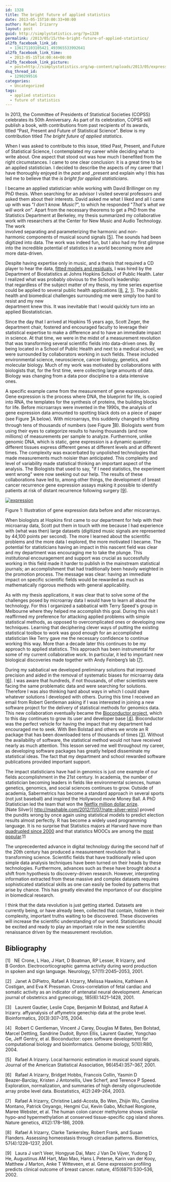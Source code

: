 ```yaml
---
id: 1328
title: The bright future of applied statistics
date: 2013-05-15T10:00:33+00:00
author: Rafael Irizarry
layout: post
guid: http://simplystatistics.org/?p=1328
permalink: /2013/05/15/the-bright-future-of-applied-statistics/
al2fb_facebook_link_id:
  - 136171103105421_493965533992641
al2fb_facebook_link_time:
  - 2013-05-15T14:00:44+00:00
al2fb_facebook_link_picture:
  - post=http://simplystatistics.org/wp-content/uploads/2013/05/expression.jpg
dsq_thread_id:
  - 1290299516
categories:
  - Uncategorized
tags:
  - applied statistics
  - future of statistics
---
```


In 2013, the Committee of Presidents of Statistical Societies (COPSS) celebrates its 50th Anniversary. As part of its celebration, COPSS will publish a book, with contributions from past recipients of its awards, titled “Past, Present and Future of Statistical Science". Below is my contribution titled _The bright future of applied statistics_.


When I was asked to contribute to this issue, titled Past, Present, and Future of Statistical Science, I contemplated my career while deciding what to write about. One aspect that stood out was how much I benefited from the right circumstances. I came to one clear conclusion: it is a great time to be an applied statistician. I decided to describe the aspects of my career that I have thoroughly enjoyed in the 
_past_ and _present and explain why I this has led me to believe that the _is bright for applied statisticians_. 


I became an applied statistician while working with David Brillinger on my PhD thesis. When searching for an advisor I visited several professors and asked them about their interests. David asked me what I liked and all I came up with was "_I don't know. Music?_", to which he responded "_That's what we will work on_". Apart from the necessary theorems to get a PhD from the Statistics Department at Berkeley, my thesis summarized my collaborative work with researchers at the Center for New Music and Audio Technology. The work<br /> involved separating and parameterizing the harmonic and non-harmonic components of musical sound signals [<a href="#Xirizarry2001local">5</a>]. The sounds had been digitized into data. The work was indeed fun, but I also had my first glimpse into the incredible potential of statistics in a world becoming more and more data-driven. 

  Despite having expertise only in music, and a thesis that required a CD player to hear the data, [fitted models and residuals](http://www.biostat.jhsph.edu/~ririzarr/Demo/index.html), I was hired by the Department of Biostatistics at Johns Hopkins School of Public Health. Later I realized what was probably obvious to the School’s leadership: that regardless of the subject matter of my thesis, my time series expertise could be applied to several public health applications [<a href="#Xirizarry2001assessing">8</a>, <a href="#Xdipietro2001cross">2</a>, <a href="#Xcrone2001electrocorticographic">1</a>]. The public health and biomedical challenges surrounding me were simply too hard to resist and my new<br /> department knew this. It was inevitable that I would quickly turn into an applied Biostatistician. <!--l. 60-->

  Since the day that I arrived at Hopkins 15 years ago, Scott Zeger, the department chair, fostered and encouraged faculty to leverage their statistical expertise to make a difference and to have an immediate impact in science. At that time, we were in the midst of a measurement revolution that was transforming several scientific fields into data-driven ones. By being located in a School of Public Health and next to a medical school, we were surrounded by collaborators working in such fields. These included environmental science, neuroscience, cancer biology, genetics, and molecular biology. Much of my work was motivated by collaborations with biologists that, for the first time, were collecting large amounts of data. Biology was changing from a data poor discipline to a data intensive<br /> ones.<br /> <!--l. 75-->

  A specific example came from the measurement of gene expression. Gene expression is the process where DNA, the blueprint for life, is copied into RNA, the templates for the synthesis of proteins, the building blocks for life. Before microarrays were invented in the 1990s, the analysis of gene expression data amounted to spotting black dots on a piece of paper (see Figure <a style="font-size: 16px;" href="#x1-10011">1</a>A below). With microarrays, this suddenly changed to sifting through tens of thousands of numbers (see Figure <a style="font-size: 16px;" href="#x1-10011">1</a>B). Biologists went from using their eyes to categorize results to having thousands (and now millions) of measurements per sample to analyze. Furthermore, unlike genomic DNA, which is static, gene expression is a dynamic quantity: different tissues express different genes at different levels and at different times. The complexity was exacerbated by unpolished technologies that made measurements much noisier than anticipated. This complexity and level of variability made statistical thinking an important aspect of the analysis. The Biologists that used to say, "if I need statistics, the experiment went wrong" were now seeking out our help. The results of these collaborations have led to, among other things, the development of breast cancer recurrence gene expression assays making it possible to identify patients at risk of distant recurrence following surgery [<a href="#Xvan2002gene">9</a>].

<div class="figure" style="text-align: left;">
  <p class="noindent">
    <a href="http://simplystatistics.org/2013/05/15/the-bright-future-of-applied-statistics/expression/" rel="attachment wp-att-1329"><img class="alignnone size-full wp-image-1329" alt="expression" src="http://simplystatistics.org/wp-content/uploads/2013/05/expression.jpg"/></a>
  </p>
  <div class="caption">
    Figure 1: Illustration of gene expression data before and after micorarrays.
  </div>
</div>

  When biologists at Hopkins first came to our department for help with their  microarray data, Scott put them in touch with me because I had experience with (what was then) large datasets (digitized music signals are represented by 44,100 points per second). The more I learned about the scientific problems and the more data I explored, the more motivated I became. The potential for statisticians having an impact in this nascent field was clear and my department was encouraging me to take the plunge. This institutional encouragement and support was crucial as successfully working in this field made it harder to publish in the mainstream statistical journals; an accomplishment that had traditionally been heavily weighted in the promotion process. The message was clear: having an immediate impact on specific scientific fields would be rewarded as much as mathematically rigorous methods with general applicability.

  As with my thesis applications, it was clear that to solve some of the challenges posed by microarray data I would have to learn all about the technology. For this I organized a sabbatical with Terry Speed's group in Melbourne where they helped me accomplish this goal. During this visit I reaffirmed my preference for attacking applied problems with simple statistical methods, as opposed to overcomplicated ones or developing new techniques. Learning that deciphering clever ways of putting the existing statistical toolbox to work was good enough for an accomplished statistician like Terry gave me the necessary confidence to continue working this way. More than a decade later this continues to be my approach to applied statistics. This approach has been instrumental for some of my current collaborative work. In particular, it led to important new biological discoveries made together with Andy Feinberg’s lab [<a href="#Xirizarry2009human">7</a>].

  During my sabbatical we developed preliminary solutions that improved precision and aided in the removal of systematic biases for microarray data [<a href="#Xirizarry2003exploration">6</a>]. I was aware that hundreds, if not thousands, of other scientists were facing the same problematic data and were searching for solutions. Therefore I was also thinking hard about ways in which I could share whatever solutions I developed with others. During this time I received an email from Robert Gentleman asking if I was interested in joining a new software project for the delivery of statistical methods for genomics data. This new collaboration eventually became the [Bioconductor project](http://www.bioconductor.org), which to this day continues to grow its user and developer base [<a href="#Xgentleman2004bioconductor">4</a>]. Bioconductor was the perfect vehicle for having the impact that my department had encouraged me to seek. With Ben Bolstad and others we wrote an R package that has been downloaded tens of thousands of times [<a href="#Xgautier2004affy">3</a>]. Without the availability of software, the statistical method would not have received nearly as much attention. This lesson served me well throughout my career, as developing software packages has greatly helped disseminate my statistical ideas. The fact that my department and school rewarded software publications provided important support. 

  The impact statisticians have had in genomics is just one example of our fields accomplishment in the 21st century. In academia, the number of statistician becoming leaders in fields like environmental sciences, human genetics, genomics, and social sciences continues to grow. Outside of academia, Sabermetrics has become a standard approach in several sports (not just baseball) and inspired the Hollywood movie Money Ball. A PhD Statistician led the team that won the [Netflix million dollar prize](http://www.netflixprize.com). [Nate Silver]( http://mashable.com/2012/11/07/nate-silver-wins] proved the pundits wrong by once again using statistical models to predict election results almost perfectly. R has become a widely used programming language. It is no surprise that Statistics majors at Harvard have more than [quadrupled since 2000](http://nesterko.com/visuals/statconcpred2012-with-dm/) and that statistics MOOCs are among the [most popular](http://edudemic.com/2012/12/the-11-most-popular-open-online-courses/).11</p>

  The unprecedented advance in digital technology during the second half of the 20th century has produced a measurement revolution that is transforming science. Scientific fields that have traditionally relied upon simple data analysis techniques have been turned on their heads by these technologies. Furthermore, advances such as these have brought about a shift from hypothesis to discovery-driven research. However, interpreting information extracted from these massive and complex datasets requires sophisticated statistical skills as one can easily be fooled by patterns that arise by chance. This has greatly elevated the importance of our discipline in biomedical research. <!--l. 186-->

  I think that the data revolution is just getting started. Datasets are currently being, or have already been, collected that contain, hidden in their complexity, important truths waiting to be discovered. These discoveries will increase the scientific understanding of our world. Statisticians should be excited and ready to play an important role in the new scientific renaissance driven by the measurement revolution.

<h2 class="likechapterHead" style="text-align: left;">
  <a id="x1-20001"></a>Bibliography
</h2>

<div class="thebibliography">
  <p class="bibitem" style="text-align: left;">
    [1]   <a id="Xcrone2001electrocorticographic"></a>NE Crone, L Hao, J Hart, D Boatman, RP Lesser, R Irizarry, and<br /> B Gordon. Electrocorticographic gamma activity during word production<br /> in spoken and sign language. Neurology, 57(11):2045–2053, 2001.
  </p>
  
  <p class="bibitem" style="text-align: left;">
    [2]   <a id="Xdipietro2001cross"></a>Janet A DiPietro, Rafael A Irizarry, Melissa Hawkins, Kathleen A<br /> Costigan, and Eva K Pressman. Cross-correlation of fetal cardiac and<br /> somatic activity as an indicator of antenatal neural development. American<br /> journal of obstetrics and gynecology, 185(6):1421–1428, 2001.
  </p>
  
  <p class="bibitem" style="text-align: left;">
    [3]   <a id="Xgautier2004affy"></a>Laurent Gautier, Leslie Cope, Benjamin M Bolstad, and Rafael A<br /> Irizarry. affyanalysis of affymetrix genechip data at the probe level.<br /> Bioinformatics, 20(3):307–315, 2004.
  </p>
  
  <p class="bibitem" style="text-align: left;">
    [4]   <a id="Xgentleman2004bioconductor"></a>Robert C Gentleman, Vincent J Carey, Douglas M Bates, Ben Bolstad,<br /> Marcel Dettling, Sandrine Dudoit, Byron Ellis, Laurent Gautier, Yongchao<br /> Ge, Jeff Gentry, et al. Bioconductor: open software development for<br /> computational biology and bioinformatics. Genome biology, 5(10):R80, 2004.
  </p>
  
  <p class="bibitem" style="text-align: left;">
    [5]   <a id="Xirizarry2001local"></a>Rafael A Irizarry. Local harmonic estimation in musical sound signals.<br /> Journal of the American Statistical Association, 96(454):357–367, 2001.
  </p>
  
  <p class="bibitem" style="text-align: left;">
    [6]   <a id="Xirizarry2003exploration"></a>Rafael A Irizarry, Bridget Hobbs, Francois Collin, Yasmin D<br /> Beazer-Barclay, Kristen J Antonellis, Uwe Scherf, and Terence P Speed.<br /> Exploration, normalization, and summaries of high density oligonucleotide<br /> array probe level data. Biostatistics, 4(2):249–264, 2003.
  </p>
  
  <p class="bibitem" style="text-align: left;">
    [7]   <a id="Xirizarry2009human"></a>Rafael A Irizarry, Christine Ladd-Acosta, Bo Wen, Zhijin Wu, Carolina<br /> Montano, Patrick Onyango, Hengmi Cui, Kevin Gabo, Michael Rongione,<br /> Maree Webster, et al. The human colon cancer methylome shows similar<br /> hypo-and hypermethylation at conserved tissue-specific cpg island shores.<br /> Nature genetics, 41(2):178–186, 2009.
  </p>
  
  <p class="bibitem" style="text-align: left;">
    [8]   <a id="Xirizarry2001assessing"></a>Rafael A Irizarry, Clarke Tankersley, Robert Frank, and Susan<br /> Flanders. Assessing homeostasis through circadian patterns. Biometrics,<br /> 57(4):1228–1237, 2001.
  </p>
  
  <p class="bibitem" style="text-align: left;">
    [9]   <a id="Xvan2002gene"></a>Laura J van’t Veer, Hongyue Dai, Marc J Van De Vijver, Yudong D<br /> He, Augustinus AM Hart, Mao Mao, Hans L Peterse, Karin van der Kooy,<br /> Matthew J Marton, Anke T Witteveen, et al. Gene expression profiling<br /> predicts clinical outcome of breast cancer. nature, 415(6871):530–536, 2002.
  </p>
</div>